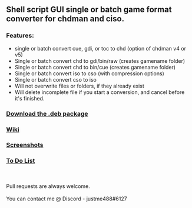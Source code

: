 ## Shell script GUI single or batch game format converter for chdman and ciso.
### Features:
* single or batch convert cue, gdi, or toc to chd (option of chdman v4 or v5)
* Single or batch convert chd to gdi/bin/raw (creates gamename folder)
* Single or batch convert chd to bin/cue (creates gamename folder)
* Single or batch convert iso to cso (with compression options)
* Single or batch convert cso to iso
* Will not overwrite files or folders, if they already exist
* Will delete incomplete file if you start a conversion, and cancel before it's finished.

### [Download the .deb package](https://github.com/Justme488/game-converter/raw/master/game-converter.deb)

### [Wiki](https://github.com/Justme488/game-converter/wiki)

### [Screenshots](https://github.com/Justme488/game-converter/wiki/Screenshots)

### [To Do List](https://github.com/Justme488/game-converter/wiki/To-Do-list)
</br>
</br>
Pull requests are always welcome. </br></br>
You can contact me @ Discord - justme488#6127
